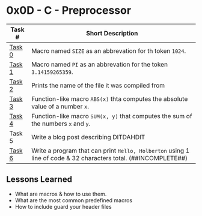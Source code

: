  # 0x0D - C - Preprocessor
Task # | Short Description
-------|------------
[Task 0](0-object_like_macro.h) | Macro named `SIZE` as an abbrevation for th token `1024`.
[Task 1](1-pi.h) | Macro named `PI` as an abbrevation for the token `3.14159265359`.
[Task 2](2-main.c) | Prints the name of the file it was compiled from
[Task 3](3-function_like_macro.h) | Function-like macro `ABS(x)` thta computes the absolute value of a number `x`.
[Task 4](4-sum.h) | Function-like macro `SUM(x, y)` that computes the sum of the numbers `x` and `y`.
Task 5 | Write a blog post describing DITDAHDIT
[Task 6](101-preprocessor_abuse.c) | Write a program that can print `Hello, Holberton` using 1 line of code & 32 characters total. (##INCOMPLETE##)
 ## Lessons Learned
* What are macros & how to use them.
* What are the most common predefined macros
* How to include guard your header files
